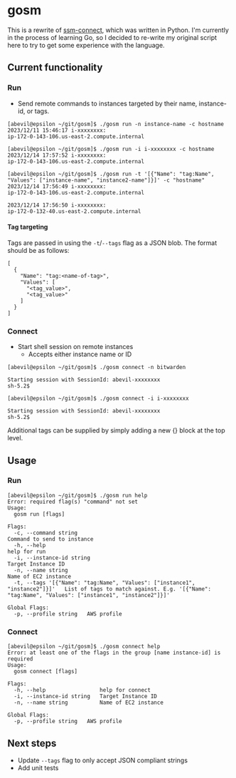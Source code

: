 # gosm
This is a rewrite of [ssm-connect](https://github.com/kekkerz/ssm-connect), which was written in Python. I'm currently in the process of learning Go, so I decided to re-write my original script here to try to get some experience with the language.

## Current functionality
### Run
- Send remote commands to instances targeted by their name, instance-id, or tags.
```
[abevil@epsilon ~/git/gosm]$ ./gosm run -n instance-name -c hostname
2023/12/11 15:46:17 i-xxxxxxxx:
ip-172-0-143-106.us-east-2.compute.internal

[abevil@epsilon ~/git/gosm]$ ./gosm run -i i-xxxxxxxx -c hostname
2023/12/14 17:57:52 i-xxxxxxxx: 
ip-172-0-143-106.us-east-2.compute.internal

[abevil@epsilon ~/git/gosm]$ ./gosm run -t '[{"Name": "tag:Name", "Values": ["instance-name", "instance2-name"]}]' -c "hostname"
2023/12/14 17:56:49 i-xxxxxxxx: 
ip-172-0-143-106.us-east-2.compute.internal

2023/12/14 17:56:50 i-xxxxxxxx: 
ip-172-0-132-40.us-east-2.compute.internal
```

#### Tag targeting
Tags are passed in using the `-t`/`--tags` flag as a JSON blob. The format should be as follows:

```
[
  {
    "Name": "tag:<name-of-tag>",
    "Values": [
      "<tag_value>",
      "<tag_value>"
    ]
  }
]
```

### Connect

- Start shell session on remote instances
  - Accepts either instance name or ID
```
[abevil@epsilon ~/git/gosm]$ ./gosm connect -n bitwarden

Starting session with SessionId: abevil-xxxxxxxx
sh-5.2$

[abevil@epsilon ~/git/gosm]$ ./gosm connect -i i-xxxxxxxx

Starting session with SessionId: abevil-xxxxxxxx
sh-5.2$
```

Additional tags can be supplied by simply adding a new {} block at the top level.

## Usage
### Run
```
[abevil@epsilon ~/git/gosm]$ ./gosm run help
Error: required flag(s) "command" not set
Usage:
  gosm run [flags]

Flags:
  -c, --command string                                                        Command to send to instance
  -h, --help                                                                  help for run
  -i, --instance-id string                                                    Target Instance ID
  -n, --name string                                                           Name of EC2 instance
  -t, --tags '[{"Name": "tag:Name", "Values": ["instance1", "instance2"]}]'   List of tags to match against. E.g. '[{"Name": "tag:Name", "Values": ["instance1", "instance2"]}]'

Global Flags:
  -p, --profile string   AWS profile
```

### Connect
```
[abevil@epsilon ~/git/gosm]$ ./gosm connect help
Error: at least one of the flags in the group [name instance-id] is required
Usage:
  gosm connect [flags]

Flags:
  -h, --help                 help for connect
  -i, --instance-id string   Target Instance ID
  -n, --name string          Name of EC2 instance

Global Flags:
  -p, --profile string   AWS profile
```

## Next steps
- Update `--tags` flag to only accept JSON compliant strings
- Add unit tests
